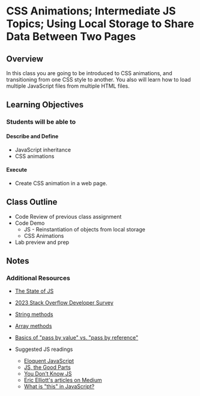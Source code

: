 # CSS Animations; Intermediate JS Topics; Using Local Storage to Share Data Between Two Pages

## Overview

In this class you are going to be introduced to CSS animations, and transitioning from one CSS style to another.  You also will learn how to load multiple JavaScript files from multiple HTML files.

## Learning Objectives

### Students will be able to

#### Describe and Define

- JavaScript inheritance
- CSS animations

#### Execute

- Create CSS animation in a web page.

## Class Outline

- Code Review of previous class assignment
- Code Demo
    - JS - Reinstantiation of objects from local storage
  - CSS Animations
- Lab preview and prep

## Notes

### Additional Resources

- [The State of JS](http://stateofjs.com)
- [2023 Stack Overflow Developer Survey](https://survey.stackoverflow.co/2023/)
- [String methods](https://developer.mozilla.org/en-US/docs/Web/JavaScript/Reference/Global_Objects/String)
- [Array methods](https://developer.mozilla.org/en-US/docs/Web/JavaScript/Reference/Global_Objects/Array)
- [Basics of "pass by value" vs. "pass by reference"](https://codeburst.io/explaining-value-vs-reference-in-javascript-647a975e12a0)


- Suggested JS readings
  - [Eloquent JavaScript](http://eloquentjavascript.net/)
  - [JS, the Good Parts](http://shop.oreilly.com/product/9780596517748.do)
  - [You Don't Know JS](https://github.com/getify/You-Dont-Know-JS)
  - [Eric Elliott's articles on Medium](https://medium.com/@_ericelliott)
  - [What is "this" in JavaScript?](https://www.javascripttutorial.net/javascript-this/)